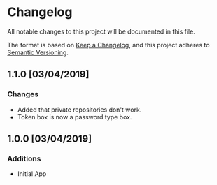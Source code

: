 # Changelog
All notable changes to this project will be documented in this file.

The format is based on [Keep a Changelog](https://keepachangelog.com/en/1.0.0/),
and this project adheres to [Semantic Versioning](https://semver.org/spec/v2.0.0.html).

## 1.1.0 [03/04/2019]
### Changes
- Added that private repositories don't work.
- Token box is now a password type box.

## 1.0.0 [03/04/2019]
### Additions
- Initial App
